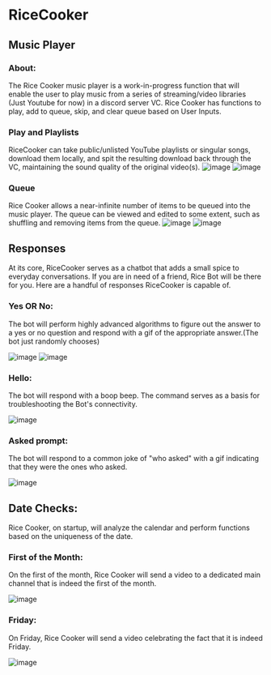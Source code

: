 # RiceCooker

## Music Player

### About:

The Rice Cooker music player is a work-in-progress function that will enable the user to play music from a series of streaming/video libraries (Just Youtube for now) in a discord server VC. Rice Cooker has functions to play, add to queue, skip, and clear queue based on User Inputs. 

### Play and Playlists
RiceCooker can take public/unlisted YouTube playlists or singular songs, download them locally, and spit the resulting download back through the VC, maintaining the sound quality of the original video(s).
![image](https://github.com/FavourAdekola/RiceCooker/assets/100747801/3ccc3cc5-b8de-4ddf-b40c-7f180101eb4f)
![image](https://github.com/FavourAdekola/RiceCooker/assets/100747801/afa0f546-5bd4-49a8-9d2e-3bf7601f730f)

### Queue
Rice Cooker allows a near-infinite number of items to be queued into the music player. The queue can be viewed and edited to some extent, such as shuffling and removing items from the queue. 
![image](https://github.com/FavourAdekola/RiceCooker/assets/100747801/8917c3ae-dd43-4f67-8a46-7d319bca91f9)
![image](https://github.com/FavourAdekola/RiceCooker/assets/100747801/a0186a53-d349-4e97-b4e2-3d3abb96848d)




## Responses
At its core, RiceCooker serves as a chatbot that adds a small spice to everyday conversations. If you are in need of a friend, Rice Bot will be there for you. Here are a handful of responses RiceCooker is capable of. 

### Yes OR No:
The bot will perform highly advanced algorithms to figure out the answer to a yes or no question and respond with a gif of the appropriate answer.(The bot just randomly chooses)

![image](https://github.com/FavourAdekola/RiceCooker/assets/100747801/e80729dd-93a9-4fc9-9057-8e0d00199d4c)
![image](https://github.com/FavourAdekola/RiceCooker/assets/100747801/7414aeba-bd9b-4a77-9bf7-3d7ae0d6c4f7)

### Hello:
The bot will respond with a boop beep. The command serves as a basis for troubleshooting the Bot's connectivity. 

![image](https://github.com/FavourAdekola/RiceCooker/assets/100747801/8a58321a-8e2e-42d0-b780-78d8c6306a48)

### Asked prompt:
The bot will respond to a common joke of "who asked" with a gif indicating that they were the ones who asked. 

![image](https://github.com/FavourAdekola/RiceCooker/assets/100747801/3a6b3f9c-f2a4-4c82-aecd-939de7eb0c5b)

## Date Checks:
Rice Cooker, on startup, will analyze the calendar and perform functions based on the uniqueness of the date.

### First of the Month:
On the first of the month, Rice Cooker will send a video to a dedicated main channel that is indeed the first of the month.

![image](https://github.com/FavourAdekola/RiceCooker/assets/100747801/543579b0-1118-4692-844c-395a9c026024)


### Friday:
On Friday, Rice Cooker will send a video celebrating the fact that it is indeed Friday. 

![image](https://github.com/FavourAdekola/RiceCooker/assets/100747801/3149a8e4-d164-499d-974e-de7617016822)
